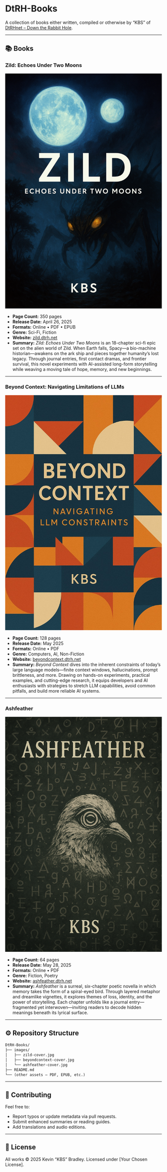 # DtRH-Books

A collection of books either written, compiled or otherwise by “KBS” of [DtRHnet – Down the Rabbit Hole](https://dtrh.net).

---

## 📚 Books

### Zild: Echoes Under Two Moons

![Zild Cover](Images/zild-cover.png)

* **Page Count:** 350 pages
* **Release Date:** April 26, 2025
* **Formats:** Online • PDF • EPUB
* **Genre:** Sci-Fi, Fiction
* **Website:** [zild.dtrh.net](https://zild.dtrh.net)
* **Summary:**
  *Zild: Echoes Under Two Moons* is an 18-chapter sci-fi epic set on the alien world of Zild. When Earth falls, Spacy—a bio-machine historian—awakens on the ark ship and pieces together humanity’s lost legacy. Through journal entries, first contact dramas, and frontier survival, this novel experiments with AI-assisted long-form storytelling while weaving a moving tale of hope, memory, and new beginnings.

---

### Beyond Context: Navigating Limitations of LLMs

![Beyond Context](Images/bc-cover.jpg)

* **Page Count:** 128 pages
* **Release Date:** May 2025
* **Formats:** Online • PDF
* **Genre:** Computers, AI, Non-Fiction
* **Website:** [beyondcontext.dtrh.net](https://beyondcontext.dtrh.net)
* **Summary:**
  *Beyond Context* dives into the inherent constraints of today’s large language models—finite context windows, hallucinations, prompt brittleness, and more. Drawing on hands-on experiments, practical examples, and cutting-edge research, it equips developers and AI enthusiasts with strategies to stretch LLM capabilities, avoid common pitfalls, and build more reliable AI systems.

---

### Ashfeather

![Ashfeather Cover](Images/af-cover.png)

* **Page Count:** 64 pages
* **Release Date:** May 28, 2025
* **Formats:** Online • PDF
* **Genre:** Fiction, Poetry
* **Website:** [ashfeather.dtrh.net](https://ashfeather.dtrh.net)
* **Summary:**
  *Ashfeather* is a surreal, six-chapter poetic novella in which memory takes the form of a spiral-eyed bird. Through layered metaphor and dreamlike vignettes, it explores themes of loss, identity, and the power of storytelling. Each chapter unfolds like a journal entry—fragmented yet interwoven—inviting readers to decode hidden meanings beneath its lyrical surface.

---

## ⚙️ Repository Structure

```
DtRH-Books/
├── images/
│   ├── zild-cover.jpg
│   ├── beyondcontext-cover.jpg
│   └── ashfeather-cover.jpg
├── README.md
└── (other assets — PDF, EPUB, etc.)
```

---

## 📖 Contributing

Feel free to:

* Report typos or update metadata via pull requests.
* Submit enhanced summaries or reading guides.
* Add translations and audio editions.

---

## 📝 License

All works © 2025 Kevin “KBS” Bradley. Licensed under \[Your Chosen License].
